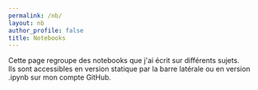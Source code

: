 ```yaml
---
permalink: /nb/
layout: nb
author_profile: false
title: Notebooks
---
```


Cette page regroupe des notebooks que j'ai écrit sur différents sujets.  
Ils sont accessibles en version statique par la barre latérale ou en version .ipynb sur mon compte GitHub.
